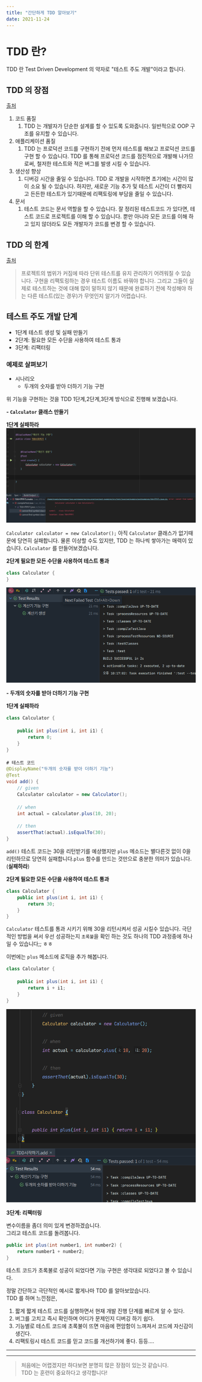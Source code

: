 ```yaml
---
title: "간단하게 TDD 알아보기"  
date: 2021-11-24
---
```


# TDD 란?

TDD 란 Test Driven Development 의 약자로 "테스트 주도 개발"이라고 합니다.

## TDD 의 장점
[출처](https://www.simform.com/blog/what-is-tdd/#benefits)
1. 코드 품질
   1. TDD 는 개발자가 단순한 설계를 할 수 있도록 도와줍니다. 일반적으로 OOP 구조를 유지할 수 있습니다. 
2. 애플리케이션 품질
   1. TDD 는 프로덕션 코드를 구현하기 전에 먼저 테스트를 해보고 프로덕션 코드를 구현 할 수 있습니다. TDD 를 통해 프로덕션 코드를 점진적으로 개발해 나가므로써, 철저한 테스트와 적은 버그를 발생 시킬 수 있습니다.
3. 생산성 향상
   1. 디버깅 시간을 줄일 수 있습니다. TDD 로 개발을 시작하면 초기에는 시간이 많이 소요 될 수 있습니다. 하지만, 새로운 기능 추가 및 테스트 시간이 더 빨라지고 든든한 테스트가 있기때문에 리팩토링에 부담을 줄일 수 있습니다.
4. 문서
   1. 테스트 코드는 문서 역할을 할 수 있습니다. 잘 정리된 테스트코드 가 있다면, 테스트 코드로 프로젝트를 이해 할 수 있습니다. 뿐만 아니라 모든 코드를 이해 하고 있지 않더라도 모든 개발자가 코드를 변경 할 수 있습니다.


## TDD 의 한계
[출처](https://www.simform.com/blog/what-is-tdd/#benefits)


>프로젝트의 범위가 커짐에 따라 단위 테스트를 유지 관리하기 어려워질 수 있습니다. 구현을 리팩토링하는 경우 테스트 이름도 바꿔야 합니다. 그리고 그들이 실제로 테스트하는 것에 대해 많이 말하지 않기 때문에 완료하기 전에 작성해야 하는 다른 테스트(있는 경우)가 무엇인지 알기가 어렵습니다.


## 테스트 주도 개발 단계

- 1단계 테스트 생성 및 실패 만들기
- 2단계: 필요한 모든 수단을 사용하여 테스트 통과
- 3단계: 리팩터링

### 예제로 살펴보기

- 시나리오
  - 두개의 숫자를 받아 더하기 기능 구현

위 기능을 구현하는 것을 TDD  1단계,2단계,3단계 방식으로 진행해 보겠습니다.

**- `Calculator` 클래스 만들기**

**1단계 실패하라**
![img.png](/assets/img/tdd1.png)

`Calculator calculator = new Calculator();` 아직 `Calculator` 클래스가 없기때문에 당연히 실패합니다. 물론 이상할 수도 있지만, TDD 는 하나씩 쌓아가는 매력이 있습니다.  `Calculator` 를 만들어보겠습니다.

**2단계 필요한 모든 수단을 사용하여 테스트 통과**

```java
class Calculator {
}
```
![img.png](/assets/img/tdd2.png)




**- 두개의 숫자를 받아 더하기 기능 구현**

**1단계 실패하라**

```java 
class Calculator {

    public int plus(int i, int i1) {
        return 0;
    }
}

# 테스트 코드
@DisplayName("두개의 숫자를 받아 더하기 기능")
@Test
void add() {
    // given
    Calculator calculator = new Calculator();

    // when
    int actual = calculator.plus(10, 20);

    // then
    assertThat(actual).isEqualTo(30);
}
```

`add()` 테스트 코드는 30을 리턴받기를 예상했지만 `plus` 메소드는 별다른것 없이 0을 리턴하므로 당연히 실패합니다.`plus` 함수를 만드는 것만으로 충분한 의미가 있습니다.(**실패하라**)

**2단계 필요한 모든 수단을 사용하여 테스트 통과**

```java
class Calculator {
    public int plus(int i, int i1) {
        return 30;
    }
}
```

`Calculator` 테스트를 통과 시키기 위해 30을 리턴시켜서 성공 시킬수 있습니다. 극단적인 방법을 써서 우선 성공하는지 `초록불`을 확인 하는 것도 하나의 TDD 과정중에 하나 일 수 있습니다;; ㅎㅎ  

이번에는 `plus` 메소드에 로직을 추가 해봅니다.

```java
class Calculator {

    public int plus(int i, int i1) {
        return i + i1;
    }
}
```

![img.png](/assets/img/tdd4.png)

**3단계: 리팩터링**

변수이름을 좀더 의미 있게 변경하겠습니다.  
그리고 테스트 코드를 돌려봅니다.

```java 
public int plus(int number1, int number2) {
    return number1 + number2;
}
```
테스트 코드가 초록불로 성공이 되었다면 기능 구현은 생각대로 되었다고 볼 수 있습니다. 

정말 간단하고 극단적인 예시로 짧게나마 TDD 를 알아보았습니다.  
TDD 를 하며 느낀점은, 
1. 짧게 짧게 테스트 코드를 실행하면서 현재 개발 진행 단계를 빠르게 알 수 있다.  
2. 버그를 고치고 즉시 확인하며 어디가 문제인지 디버깅 하기 쉽다.
3. 기능별로 테스트 코드에 초록불이 뜨면 마음에 편암함이 느껴져서 코드에 자신감이 생긴다.
4. 리팩토링시 테스트 코드를 믿고 코드를 개선하기에 좋다.
등등....


-----
-----
> 처음에는 어렵겠지만 하다보면 분명히 많은 장점이 있는것 같습니다.  
> TDD 는 훈련이 중요하다고 생각합니다!
